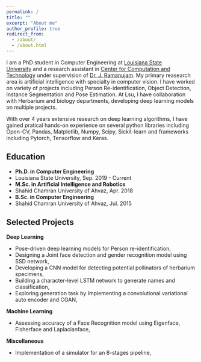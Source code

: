 ```yaml
---
permalink: /
title: ""
excerpt: "About me"
author_profile: true
redirect_from: 
  - /about/
  - /about.html
---
```


I am a PhD student in Computer Engineering at [Louisiana State University](https://www.lsu.edu) and a research assistant in [Center for Computation and Technology](https://www.cct.lsu.edu) under supervision of [Dr. J. Ramanujam](https://www.ece.lsu.edu/jxr/jxr.html). My primary reasearch area is artificial intelligence with specialty in computer vision. I have worked on variety of projects including Person Re-identification, Object Detection, Instance Segmentation and Pose Estimation. At Lsu, I have collaboration with Herbarium and biology departments, developing deep learning models on multiple projects.

With over 4 years extensive research on deep learning algorithms, I have gained pratical hands-on experience on several python libraries including Open-CV, Pandas, Matplotlib, Numpy, Scipy, Sickit-learn and frameworks including Pytorch, Tensorflow and Keras.  


Education
------

- **Ph.D. in Computer Engineering**
- Louisiana State University,  Sep. 2019 - Current
- **M.Sc. in Artificial Intelligence and Robotics**
- Shahid Chamran University of Ahvaz, Apr. 2018
- **B.Sc. in Computer Engineering** 
- Shahid Chamran University of Ahvaz, Jul. 2015


Selected Projects
------

**Deep Learning**

- Pose-driven deep learning models for Person re-identification,
- Designing a Joint face detection and gender recognition model using SSD network,
- Developing a CNN model for detecting potential pollinators of herbarium specimens,
- Building a character-level LSTM network to generate names and classification,
- Exploring generation task by Implementing a convolutional variational auto encoder and CGAN,



**Machine Learning**

- Assessing accuracy of a Face Recognition model using Eigenface, Fisherface and Laplacianface,



**Miscellaneous**

- Implementation of a simulator for an 8-stages pipeline,

